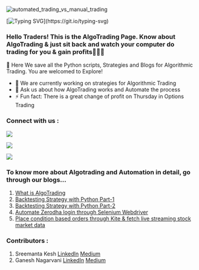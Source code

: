 ![automated_trading_vs_manual_trading](https://user-images.githubusercontent.com/106948551/172350161-970b26ca-ac40-492b-9279-452b1a543655.jpeg)


[![Typing SVG](https://readme-typing-svg.herokuapp.com?size=25&duration=6000&color=23F760&center=true&vCenter=true&width=1000&height=55&lines=Hello+Traders!🗠+This+is+The+AlgoTrading+Page;Welcome+to+our+GitHub!)](https://git.io/typing-svg)

### Hello Traders! This is the AlgoTrading Page. Know about AlgoTrading & just sit back and watch your computer do trading for you & gain profits💸💸💸

💾 Here We save all the Python scripts, Strategies and Blogs for Algorithmic Trading. You are welcomed to Explore!

- 🔭 We are currently working on strategies for Algorithmic Trading
- 💬 Ask us about how AlgoTrading works and Automate the process
- ⚡ Fun fact: There is a great change of profit on Thursday in Options Trading

<h3 align="left">Connect with us :</h3>

[<img src="https://img.shields.io/badge/LinkedIn-The AlgoTrading Page-blue">](https://www.linkedin.com/company/the-algotrading-page/)

[<img src="https://img.shields.io/badge/Email-algotrading0103%40gmail.com-red">](mailto:algotrading0103@gmail.com)

[<img src="https://img.shields.io/badge/Medium-@Algotrading0103-white">](https://medium.com/@algotrading0103)

### To know more about Algotrading and Automation in detail, go through our blogs...
1. [What is AlgoTrading](https://medium.com/@algotrading0103/what-is-algotrading-3e84e8030268)
2. [Backtesting Strategy with Python Part-1](https://medium.com/@algotrading0103/backtesting-your-strategy-with-python-part-1-1b1c47e1b550)
3. [Backtesting Strategy with Python Part-2](https://medium.com/@algotrading0103/backtesting-your-strategy-with-python-part-2-7e99c5d653c1)
4. [Automate Zerodha login through Selenium Webdriver](https://medium.com/@algotrading0103/automate-zerodha-login-through-selenium-webdriver-dd73bb625c7f)
5. [Place condition based orders through Kite & fetch live streaming stock market data](https://medium.com/@algotrading0103/placing-automated-orders-in-algotading-fetching-live-streaming-stock-market-data-2b4121cb2e8a)

### Contributors :
1. Sreemanta Kesh [LinkedIn](https://www.linkedin.com/in/sreemanta/) [Medium](https://medium.com/@ksreemanto)
2. Ganesh Nagarvani [LinkedIn](https://www.linkedin.com/in/ganesh-nagarvani/) [Medium](https://medium.com/@ganeshnagarvani)
